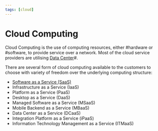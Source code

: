 ```yaml
---
tags: [cloud]
---
```


# Cloud Computing

Cloud Computing is the use of computing resources, either #hardware or
#software, to provide service over a network. Most of the cloud service
providers are utilising [Data Center](202210012205.md)#.

There are several form of cloud computing available to the customers to choose
with variety of freedom over the underlying computing structure:
- [Software as a Service (SaaS)](202304161334.md)
- Infrastructure as a Service (IaaS)
- Platform as a Service (PaaS)
- Desktop as a Service (DaaS)
- Managed Software as a Service (MSaaS)
- Mobile Backend as a Service (MBaaS)
- Data Center as a Service (DCaaS)
- Integration Platform as a Service (iPaaS)
- Information Technology Management as a Service (ITMaaS)
